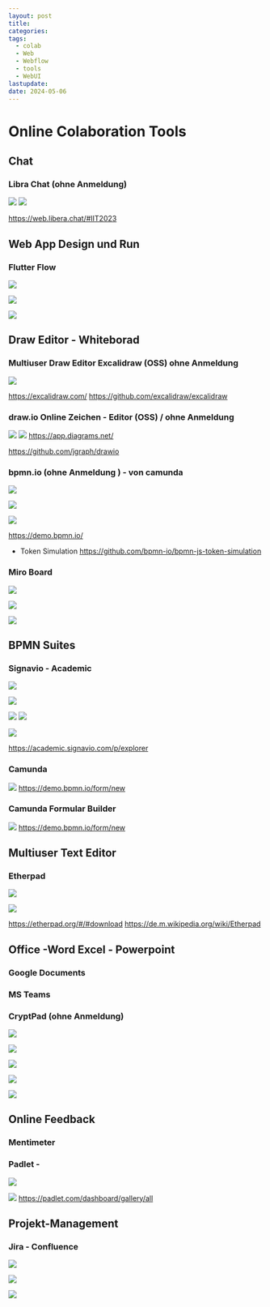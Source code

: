 ```yaml
---
layout: post
title: 
categories: 
tags:
  - colab
  - Web
  - Webflow
  - tools
  - WebUI
lastupdate: 
date: 2024-05-06
---
```


# Online Colaboration Tools 

## Chat 
### Libra Chat (ohne Anmeldung)
![](../pics/2024-05-06-onlineColabTools_image_1.png)
![](../pics/2024-05-06-onlineColabTools_image_2.png)

https://web.libera.chat/#IIT2023

## Web App Design und Run 
### Flutter Flow 

![](../pics/2024-05-06-onlineColabTools_image_3.png)

![](../pics/2024-05-06-onlineColabTools_image_4.png)

![](../pics/2024-05-06-onlineColabTools_image_5.png)

##  Draw Editor - Whiteborad 
### Multiuser Draw Editor Excalidraw (OSS)  ohne Anmeldung 
![](../pics/2024-05-06-onlineColabTools_image_6.png)

https://excalidraw.com/
https://github.com/excalidraw/excalidraw
### draw.io Online Zeichen - Editor (OSS) / ohne Anmeldung 
![](../pics/2024-05-06-onlineColabTools_image_7.png)
![](../pics/2024-05-06-onlineColabTools_image_8.png)
https://app.diagrams.net/

https://github.com/jgraph/drawio
### bpmn.io (ohne Anmeldung ) - von camunda 
![](../pics/2024-05-06-onlineColabTools_image_9.png)

![](../pics/2024-05-06-onlineColabTools_image_10.png)

![](../pics/2024-05-06-onlineColabTools_image_11.png)

https://demo.bpmn.io/
- Token Simulation 
https://github.com/bpmn-io/bpmn-js-token-simulation


### Miro Board

![](../pics/2024-05-06-onlineColabTools_image_12.png)

![](../pics/2024-05-06-onlineColabTools_image_13.png)


![](../pics/2024-05-06-onlineColabTools_image_14.png)

## BPMN Suites

### Signavio - Academic  
![](../pics/2024-05-06-onlineColabTools_image_15.png)

![](../pics/2024-05-06-onlineColabTools_image_16.png)

![](../pics/2024-05-06-onlineColabTools_image_17.png)
![](../pics/2024-05-06-onlineColabTools_image_18.png)

![](../pics/2024-05-06-onlineColabTools_image_19.png)

https://academic.signavio.com/p/explorer
### Camunda 
![](../pics/2024-05-06-onlineColabTools_image_20.png)
https://demo.bpmn.io/form/new
### Camunda Formular Builder
![](../pics/2024-05-06-onlineColabTools_image_21.png)
https://demo.bpmn.io/form/new
## Multiuser Text Editor 

###  Etherpad

![](../pics/2024-05-06-onlineColabTools_image_22.png)

![](../pics/2024-05-06-onlineColabTools_image_23.png)


https://etherpad.org/#/#download
https://de.m.wikipedia.org/wiki/Etherpad


## Office -Word Excel - Powerpoint 
### Google Documents 


### MS Teams 

### CryptPad (ohne Anmeldung) 

![](../pics/2024-05-06-onlineColabTools_image_24.png)

![](../pics/2024-05-06-onlineColabTools_image_25.png)

![](../pics/2024-05-06-onlineColabTools_image_26.png)

![](../pics/2024-05-06-onlineColabTools_image_27.png)


![](../pics/2024-05-06-onlineColabTools_image_28.png)

## Online Feedback 

### Mentimeter 


### Padlet - 
![](../pics/2024-05-06-onlineColabTools_image_21.png)

![](../pics/2024-05-06-onlineColabTools_image_29.png)
https://padlet.com/dashboard/gallery/all

## Projekt-Management 
### Jira - Confluence 

![](../pics/2024-05-06-onlineColabTools_image_30.png)

![](../pics/2024-05-06-onlineColabTools_image_31.png)


![](../pics/2024-05-06-onlineColabTools_image_32.png)